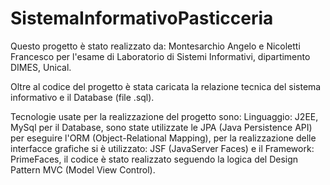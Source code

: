 # SistemaInformativoPasticceria


Questo progetto è stato realizzato da: Montesarchio Angelo e Nicoletti Francesco per l'esame di Laboratorio di Sistemi Informativi, dipartimento DIMES, Unical.

Oltre al codice del progetto è stata caricata la relazione tecnica del sistema informativo e il Database (file .sql).

Tecnologie usate per la realizzazione del progetto sono: Linguaggio: J2EE, MySql per il Database, sono state utilizzate le JPA (Java Persistence API) per eseguire l'ORM (Object-Relational Mapping), per la realizzazione delle interfacce grafiche si è utilizzato: JSF (JavaServer Faces) e il Framework: PrimeFaces, il codice è stato realizzato seguendo la logica del Design Pattern MVC (Model View Control).
